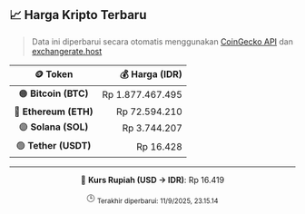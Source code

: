 

<!-- HARGA_KRIPTO -->
## 📈 Harga Kripto Terbaru

> Data ini diperbarui secara otomatis menggunakan [CoinGecko API](https://www.coingecko.com/) dan [exchangerate.host](https://exchangerate.host/)

<div align="center">

| 🪙 Token | 💰 Harga (IDR) |
|:------:|---------------:|
| 🟠 **Bitcoin (BTC)**   | Rp 1.877.467.495 |
| 🔵 **Ethereum (ETH)**  | Rp 72.594.210 |
| 🟣 **Solana (SOL)**    | Rp 3.744.207 |
| 🟢 **Tether (USDT)**   | Rp 16.428 |

---

💱 **Kurs Rupiah (USD → IDR)**: Rp 16.419

🕒 <sub>Terakhir diperbarui: 11/9/2025, 23.15.14</sub>

</div>
<!-- /HARGA_KRIPTO -->